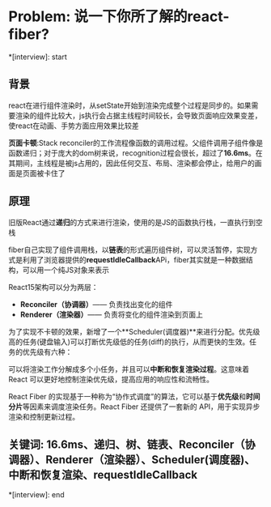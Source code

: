 # Problem: 说一下你所了解的react-fiber?

*[interview]: start

## 背景
react在进行组件渲染时，从setState开始到渲染完成整个过程是同步的。如果需要渲染的组件比较大，js执行会占据主线程时间较长，会导致页面响应效果变差，使react在动画、手势方面应用效果比较差

**页面卡顿**:Stack reconciler的工作流程像函数的调用过程。父组件调用子组件像是函数递归；对于庞大的dom树来说，recognition过程会很长，超过了**16.6ms**。在其期间，主线程是被js占用的，因此任何交互、布局、渲染都会停止，给用户的画面是页面被卡住了

## 原理

旧版React通过**递归**的方式来进行渲染，使用的是JS的函数执行栈，一直执行到空栈

fiber自己实现了组件调用栈，以**链表**的形式遍历组件树，可以灵活暂停，实现方式是利用了浏览器提供的**requestIdleCallback**APi，fiber其实就是一种数据结构，可以用一个纯JS对象来表示

React15架构可以分为两层：

- **Reconciler（协调器）**—— 负责找出变化的组件
- **Renderer（渲染器）**—— 负责将变化的组件渲染到页面上

为了实现不卡顿的效果，新增了一个**Scheduler(调度器)**来进行分配。优先级高的任务(键盘输入)可以打断优先级低的任务(diff)的执行，从而更快的生效。任务的优先级有六种：

可以将渲染工作分解成多个小任务，并且可以**中断和恢复渲染过程**。这意味着 React 可以更好地控制渲染优先级，提高应用的响应性和流畅性。

React Fiber 的实现基于一种称为“协作式调度”的算法，它可以基于**优先级**和**时间分片**等因素来调度渲染任务。React Fiber 还提供了一套新的 API，用于实现异步渲染和控制更新过程。

## 关键词: 16.6ms、递归、树、链表、Reconciler（协调器）、Renderer（渲染器）、Scheduler(调度器)、中断和恢复渲染、requestIdleCallback

*[interview]: end
